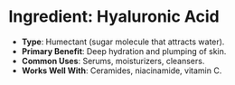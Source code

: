 # Ingredient: Hyaluronic Acid
- **Type**: Humectant (sugar molecule that attracts water).
- **Primary Benefit**: Deep hydration and plumping of skin.
- **Common Uses**: Serums, moisturizers, cleansers.
- **Works Well With**: Ceramides, niacinamide, vitamin C.